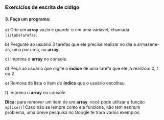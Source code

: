 
### Exercícios de escrita de cídigo

#### 3. Faça um programa:

a) Crie um **array** vazio e guarde-o em uma variável, chamada `listaDeTarefas`.

b) Pergunte ao usuário 3 tarefas que ele precise realizar no dia e armazene-as, uma por uma, no **array**.

c) Imprima o **array** no console.

d) Peça ao usuário que digite o **índice** de uma tarefa que ele já realizou: 0, 1 ou 2.

e) Remova da lista o item do **índice** que o usuário escolheu.

f) Imprima o **array** no console

**Dica:** para remover um item de um **array**, você pode utilizar a função `splice()`! Caso não se lembre como ela funciona, não tem nenhum problema, uma breve pesquisa no Google te trará vários exemplos.
